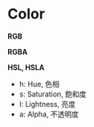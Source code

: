 # Color

**RGB**

**RGBA**

**HSL, HSLA**

* h: Hue, 色相
* s: Saturation, 飽和度
* l: Lightness, 亮度
* a: Alpha, 不透明度
